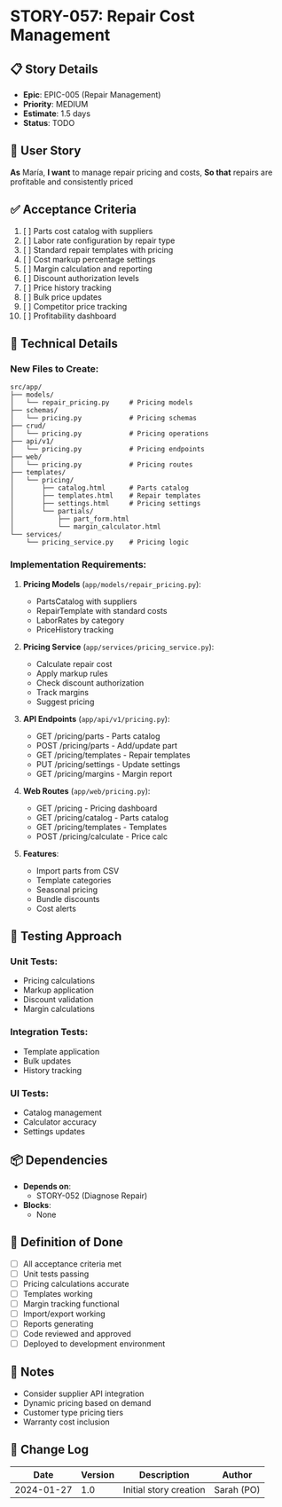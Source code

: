# STORY-057: Repair Cost Management

## 📋 Story Details
- **Epic**: EPIC-005 (Repair Management)
- **Priority**: MEDIUM
- **Estimate**: 1.5 days
- **Status**: TODO

## 🎯 User Story
**As** María,
**I want** to manage repair pricing and costs,
**So that** repairs are profitable and consistently priced

## ✅ Acceptance Criteria
1. [ ] Parts cost catalog with suppliers
2. [ ] Labor rate configuration by repair type
3. [ ] Standard repair templates with pricing
4. [ ] Cost markup percentage settings
5. [ ] Margin calculation and reporting
6. [ ] Discount authorization levels
7. [ ] Price history tracking
8. [ ] Bulk price updates
9. [ ] Competitor price tracking
10. [ ] Profitability dashboard

## 🔧 Technical Details

### New Files to Create:
```
src/app/
├── models/
│   └── repair_pricing.py     # Pricing models
├── schemas/
│   └── pricing.py            # Pricing schemas
├── crud/
│   └── pricing.py            # Pricing operations
├── api/v1/
│   └── pricing.py            # Pricing endpoints
├── web/
│   └── pricing.py            # Pricing routes
├── templates/
│   └── pricing/
│       ├── catalog.html      # Parts catalog
│       ├── templates.html    # Repair templates
│       ├── settings.html     # Pricing settings
│       └── partials/
│           ├── part_form.html
│           └── margin_calculator.html
└── services/
    └── pricing_service.py    # Pricing logic
```

### Implementation Requirements:

1. **Pricing Models** (`app/models/repair_pricing.py`):
   - PartsCatalog with suppliers
   - RepairTemplate with standard costs
   - LaborRates by category
   - PriceHistory tracking

2. **Pricing Service** (`app/services/pricing_service.py`):
   - Calculate repair cost
   - Apply markup rules
   - Check discount authorization
   - Track margins
   - Suggest pricing

3. **API Endpoints** (`app/api/v1/pricing.py`):
   - GET /pricing/parts - Parts catalog
   - POST /pricing/parts - Add/update part
   - GET /pricing/templates - Repair templates
   - PUT /pricing/settings - Update settings
   - GET /pricing/margins - Margin report

4. **Web Routes** (`app/web/pricing.py`):
   - GET /pricing - Pricing dashboard
   - GET /pricing/catalog - Parts catalog
   - GET /pricing/templates - Templates
   - POST /pricing/calculate - Price calc

5. **Features**:
   - Import parts from CSV
   - Template categories
   - Seasonal pricing
   - Bundle discounts
   - Cost alerts

## 🧪 Testing Approach

### Unit Tests:
- Pricing calculations
- Markup application
- Discount validation
- Margin calculations

### Integration Tests:
- Template application
- Bulk updates
- History tracking

### UI Tests:
- Catalog management
- Calculator accuracy
- Settings updates

## 📦 Dependencies
- **Depends on**:
  - STORY-052 (Diagnose Repair)
- **Blocks**:
  - None

## 🎯 Definition of Done
- [ ] All acceptance criteria met
- [ ] Unit tests passing
- [ ] Pricing calculations accurate
- [ ] Templates working
- [ ] Margin tracking functional
- [ ] Import/export working
- [ ] Reports generating
- [ ] Code reviewed and approved
- [ ] Deployed to development environment

## 📝 Notes
- Consider supplier API integration
- Dynamic pricing based on demand
- Customer type pricing tiers
- Warranty cost inclusion

## 🔄 Change Log
| Date | Version | Description | Author |
|------|---------|-------------|--------|
| 2024-01-27 | 1.0 | Initial story creation | Sarah (PO) |
